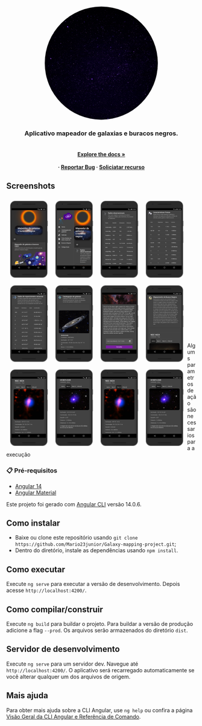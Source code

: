 <div id="top"></div> 
<br/>
<div align="center">
  <a href="logo.gif">
    <img src="img-document/Astronomy-day.gif" alt="Logo" width="300" height="300" style="border-radius: 50%"/>
  </a>
  
  <h3 align="center">Aplicativo mapeador de galaxias e buracos negros.</h3>

  <h4 align="center">
     <br />
    <a href="https://github.com/othneildrew/Best-README-Template"><strong>Explore the docs »</strong></a>
    <br />
    <br />
     ·
    <a href="">Reportar Bug</a>
    ·
    <a href="">Soliciatar recurso</a>
  </p>
</div>

## Screenshots

<img src="img-document/img2.png" align="left" width="100" hspace="10" vspace="10">
 <img src="img-document/img3.png" align="left" width="100" hspace="10" vspace="10">
 <img src="img-document/img4.png" align="left" width="100" hspace="10" vspace="10">
 <img src="img-document/img5.png" align="left" width="100" hspace="10" vspace="10">
 
<img src="img-document/img6.png" align="left" width="100" hspace="10" vspace="10"> 
<br>
<img src="img-document/img7.png" align="left" width="100" hspace="10" vspace="10">
<br>
<img src="img-document/img8.png" align="left" width="100" hspace="10" vspace="10">
<br>
<img src="img-document/img9.png" align="left" width="100" hspace="10" vspace="10">
<br>
<img src="img-document/img10.png" align="left" width="100" hspace="10" vspace="10">
<br>
<img src="img-document/img11.png" align="left" width="100" hspace="10" vspace="10">
<br>

<img src="img-document/img10.png" align="left" width="100" hspace="10" vspace="10">
<br>
<img src="img-document/img11.png" align="left" width="100" hspace="10" vspace="10">

<br><br><br><br><br><br><br><br><br><br><br><br><br><br>


Algums parametros de ação são necessarios para a execução
### 📋 Pré-requisitos
 
* [Angular 14](https://angular.io/)
* [Angular Material](https://material.angular.io/)

Este projeto foi gerado com [Angular CLI](https://github.com/angular/angular-cli) versão 14.0.6.

## Como instalar

- Baixe ou clone este repositório usando `git clone https://github.com/Mario23junior/Galaxy-mapping-project.git`;
- Dentro do diretório, instale as dependências usando `npm install`.

## Como executar

Execute `ng serve` para executar a versão de desenvolvimento. Depois acesse `http://localhost:4200/`.

## Como compilar/construir

Execute `ng build` para buildar o projeto. Para buildar a versão de produção adicione a flag `--prod`. Os arquivos serão armazenados do diretório `dist`.
 

## Servidor de desenvolvimento

Execute `ng serve` para um servidor dev. Navegue até `http://localhost:4200/`. O aplicativo será recarregado automaticamente se você alterar qualquer um dos arquivos de origem.
 

## Mais ajuda

Para obter mais ajuda sobre a CLI Angular, use `ng help` ou confira a página [Visão Geral da CLI Angular e Referência de Comando](https://angular.io/cli).

